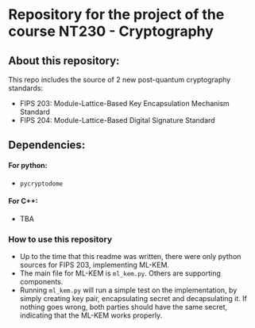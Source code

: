 # Repository for the project of the course NT230 - Cryptography

## About this repository:
This repo includes the source of 2 new post-quantum cryptography standards:
  - FIPS 203: Module-Lattice-Based Key Encapsulation Mechanism Standard
  - FIPS 204: Module-Lattice-Based Digital Signature Standard

## Dependencies:
#### For python:
- `pycryptodome`
#### For C++:
- TBA

### How to use this repository
- Up to the time that this readme was written, there were only python sources for FIPS 203, implementing ML-KEM.
- The main file for ML-KEM is `ml_kem.py`. Others are supporting components.
- Running `ml_kem.py` will run a simple test on the implementation, by simply creating key pair, encapsulating secret and decapsulating it. If nothing goes wrong, both parties should have the same secret, indicating that the ML-KEM works properly.